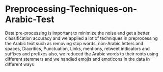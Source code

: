 # Preprocessing-Techniques-on-Arabic-Test
Data pre-processing is important to minimize the noise and get a better classification accuracy and we applied a lot of techniques in preprocessing the Arabic text such as removing stop words, non-Arabic letters and spaces, Diacritics, Punctuation, Links, mentions, retweet indicators and suffixes and prefixes also, we reduced the Arabic words to their roots using different stemmers and we handled emojis and emoticons in the data in different ways
